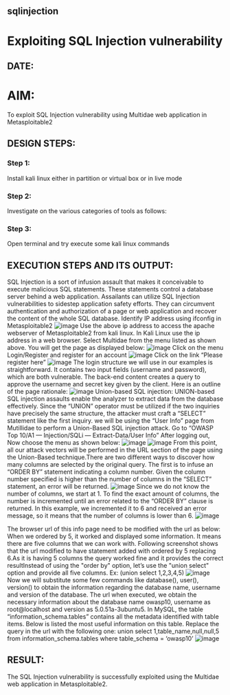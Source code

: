 ## sqlinjection
# Exploiting SQL Injection vulnerability

## DATE: 

# AIM:
To exploit SQL Injection vulnerability using Multidae web application in Metasploitable2

## DESIGN STEPS:

### Step 1:

Install kali linux either in partition or virtual box or in live mode


### Step 2:

Investigate on the various categories of tools as follows:

### Step 3:

Open terminal and try execute some kali linux commands

## EXECUTION STEPS AND ITS OUTPUT:
SQL Injection is a sort of infusion assault that makes it conceivable to execute malicious SQL statements. These statements control a database server behind a web application. Assailants can utilize SQL Injection vulnerabilities to sidestep application safety efforts. They can circumvent authentication and authorization of a page or web application and recover the content of the whole SQL database. Identify IP address using ifconfig in Metasploitable2
![image](https://github.com/user-attachments/assets/12e11cd7-8c9c-45fb-9596-322abfc9016d)
Use the above ip address to access the apache webserver of Metasploitable2 from kali linux. In Kali Linux use the ip address in a web browser.
Select Multidae from the menu listed as shown above. You will get the page as displayed below:
![image](https://github.com/user-attachments/assets/bed9767b-5b11-41ba-9238-9a51e67ac4f4)
Click on the menu Login/Register and register for an account
![image](https://github.com/user-attachments/assets/34234ec5-55eb-4f58-b60d-bc8482009998)
Click on the link “Please register here”
![image](https://github.com/user-attachments/assets/57157003-af0a-46f9-a49d-061d4ca8c946)
The login structure we will use in our examples is straightforward. It contains two input fields (username and password), which are both vulnerable. The back-end content creates a query to approve the username and secret key given by the client. Here is an outline of the page rationale:
![image](https://github.com/user-attachments/assets/923055d7-a6a5-4c40-9530-12dcb9699afb)
Union-based SQL injection:
UNION-based SQL injection assaults enable the analyzer to extract data from the database effectively. Since the “UNION” operator must be utilized if the two inquiries have precisely the same structure, the attacker must craft a “SELECT” statement like the first inquiry. we will be using the “User Info” page from Mutillidae to perform a Union-Based SQL injection attack. Go to “OWASP Top 10/A1 — Injection/SQLi — Extract-Data/User Info”
After logging out, Now choose the menu as shown below:
![image](https://github.com/user-attachments/assets/e47b1a73-be7a-4c7c-84ca-dd1caa9eeaa2)
![image](https://github.com/user-attachments/assets/04d34c6f-665b-468f-9791-44ff11ac6b27)
From this point, all our attack vectors will be performed in the URL section of the page using the Union-Based technique.There are two different ways to discover how many columns are selected by the original query. The first is to infuse an “ORDER BY” statement indicating a column number. Given the column number specified is higher than the number of columns in the “SELECT” statement, an error will be returned.
![image](https://github.com/user-attachments/assets/afdbb2b3-2ed7-4373-b179-baaf1f436df5)
Since we do not know the number of columns, we start at 1. To find the exact amount of columns, the number is incremented until an error related to the “ORDER BY” clause is returned. In this example, we incremented it to 6 and received an error message, so it means that the number of columns is lower than 6.
![image](https://github.com/user-attachments/assets/0b840f63-9cd1-4449-bbd7-46d6235e4394)

The browser url of this info page need to be modified with the url as below:
When we ordered by 5, it worked and displayed some information. It means there are five columns that we can work with. Following screenshot shows that the url modified to have statement added with ordered by 5 replacing 6.As it is having 5 columns the query worked fine and it provides the correct resultInstead of using the "order by" option, let’s use the "union select" option and provide all five columns. Ex: (union select 1,2,3,4,5)
![image](https://github.com/user-attachments/assets/5a37df72-1140-4dea-9d7f-da1322803059)
Now we will substitute some few commands like database(), user(), version() to obtain the information regarding the database name, username and version of the database.
The url when executed, we obtain the necessary information about the database name owasp10, username as root@localhost and version as 5.0.51a-3ubuntu5. In MySQL, the table “information_schema.tables” contains all the metadata identified with table items. Below is listed the most useful information on this table.
Replace the query in the url with the following one: union select 1,table_name,null,null,5 from information_schema.tables where table_schema = ‘owasp10’
![image](https://github.com/user-attachments/assets/620d8d2b-bf26-45ac-981c-c09261906dff)

## RESULT:
The SQL Injection vulnerability is successfully exploited using the Multidae web application in Metasploitable2.


